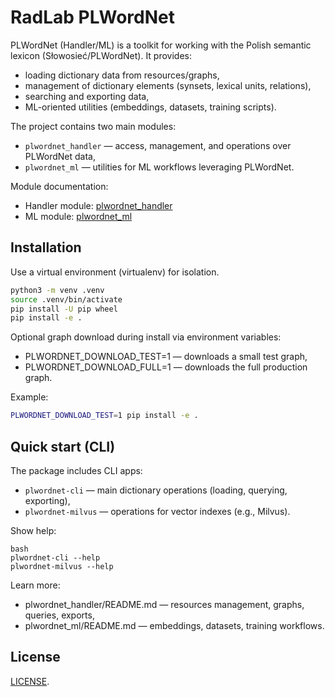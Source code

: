 # RadLab PLWordNet

PLWordNet (Handler/ML) is a toolkit for working with the Polish semantic lexicon (Słowosieć/PLWordNet). 
It provides:
- loading dictionary data from resources/graphs,
- management of dictionary elements (synsets, lexical units, relations),
- searching and exporting data,
- ML-oriented utilities (embeddings, datasets, training scripts).

The project contains two main modules:
- `plwordnet_handler` — access, management, and operations over PLWordNet data,
- `plwordnet_ml` — utilities for ML workflows leveraging PLWordNet.

Module documentation:
- Handler module: [plwordnet_handler](plwordnet_handler/README.md)
- ML module: [plwordnet_ml](plwordnet_ml/README.md)

## Installation

Use a virtual environment (virtualenv) for isolation.
``` bash
python3 -m venv .venv
source .venv/bin/activate
pip install -U pip wheel
pip install -e .
```

Optional graph download during install via environment variables:
- PLWORDNET_DOWNLOAD_TEST=1 — downloads a small test graph,
- PLWORDNET_DOWNLOAD_FULL=1 — downloads the full production graph.

Example:
``` bash
PLWORDNET_DOWNLOAD_TEST=1 pip install -e .
```

## Quick start (CLI)

The package includes CLI apps:
- `plwordnet-cli` — main dictionary operations (loading, querying, exporting),
- `plwordnet-milvus` — operations for vector indexes (e.g., Milvus).

Show help:
```
bash
plwordnet-cli --help
plwordnet-milvus --help
```
Learn more:
- plwordnet_handler/README.md — resources management, graphs, queries, exports,
- plwordnet_ml/README.md — embeddings, datasets, training workflows.

## License

[LICENSE](LICENSE).
